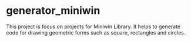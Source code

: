 # generator_miniwin
This project is focus on projects for Miniwin Library. It helps to generate code for drawing geometric forms such as square, rectangles and circles.

